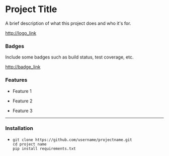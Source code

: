 # Project Title



A brief description of what this project does and who it's for.

<http://logo_link>

### Badges

Include some badges such as build status, test coverage, etc.

<http://badge_link>

### Features

- Feature 1

- Feature 2

- Feature 3

---

### Installation

- ```
  git clone https://github.com/username/projectname.git
  cd project name
  pip install requirements.txt
  ```
